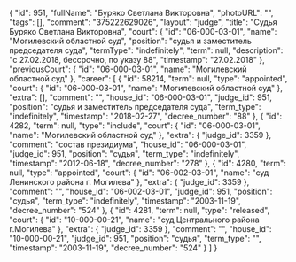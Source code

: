 {
    "id": 951,
    "fullName": "Буряко Светлана Викторовна",
    "photoURL": "",
    "tags": [],
    "comment": "375222629026",
    "layout": "judge",
    "title": "Судья Буряко Светлана Викторовна",
    "court": {
        "id": "06-000-03-01",
        "name": "Могилевский областной суд",
        "position": "судья и заместитель председателя суда",
        "termType": "indefinitely",
        "term": null,
        "description": "c 27.02.2018, бессрочно, по указу 88",
        "timestamp": "27.02.2018"
    },
    "previousCourt": {
        "id": "06-000-03-01",
        "name": "Могилевский областной суд"
    },
    "career": [
        {
            "id": 58214,
            "term": null,
            "type": "appointed",
            "court": {
                "id": "06-000-03-01",
                "name": "Могилевский областной суд"
            },
            "extra": [],
            "comment": "",
            "house_id": "06-000-03-01",
            "judge_id": 951,
            "position": "судья и заместитель председателя суда",
            "term_type": "indefinitely",
            "timestamp": "2018-02-27",
            "decree_number": "88"
        },
        {
            "id": 4282,
            "term": null,
            "type": "include",
            "court": {
                "id": "06-000-03-01",
                "name": "Могилевский областной суд"
            },
            "extra": {
                "judge_id": 3359
            },
            "comment": "состав президиума",
            "house_id": "06-000-03-01",
            "judge_id": 951,
            "position": "судья",
            "term_type": "indefinitely",
            "timestamp": "2012-06-18",
            "decree_number": "278"
        },
        {
            "id": 4280,
            "term": null,
            "type": "appointed",
            "court": {
                "id": "06-002-03-01",
                "name": "суд Ленинского района г. Могилева"
            },
            "extra": {
                "judge_id": 3359
            },
            "comment": "",
            "house_id": "06-002-03-01",
            "judge_id": 951,
            "position": "судья",
            "term_type": "indefinitely",
            "timestamp": "2003-11-19",
            "decree_number": "524"
        },
        {
            "id": 4281,
            "term": null,
            "type": "released",
            "court": {
                "id": "10-000-00-21",
                "name": "суд Центрального района г.Могилева"
            },
            "extra": {
                "judge_id": 3359
            },
            "comment": "",
            "house_id": "10-000-00-21",
            "judge_id": 951,
            "position": "судья",
            "term_type": "",
            "timestamp": "2003-11-19",
            "decree_number": "524"
        }
    ]
}